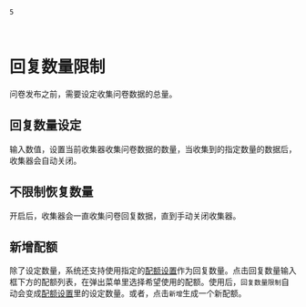 ```index
5
```
```tag

```
```summary

```
# 回复数量限制
问卷发布之前，需要设定收集问卷数据的总量。

## 回复数量设定
输入数值，设置当前收集器收集问卷数据的数量，当收集到的指定数量的数据后，收集器会自动关闭。

## 不限制恢复数量
开启后，收集器会一直收集问卷回复数据，直到手动关闭收集器。

## 新增配额
除了设定数量，系统还支持使用指定的[配额设置](./quota.md)作为回复数量。点击回复数量输入框下方的配额列表，在弹出菜单里选择希望使用的配额。使用后，`回复数量限制`自动会变成[配额设置](./quota.md)里的设定数量。或者，点击`新增`生成一个新配额。